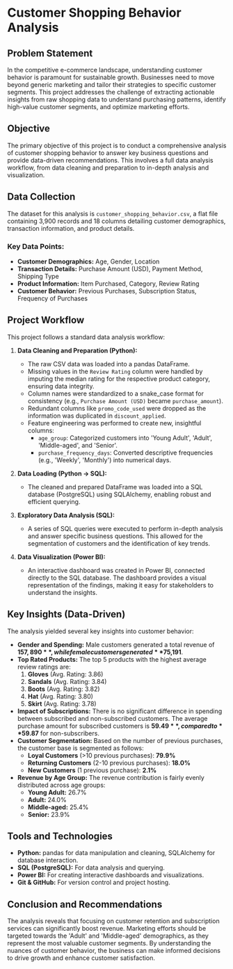 # Customer Shopping Behavior Analysis

## Problem Statement
In the competitive e-commerce landscape, understanding customer behavior is paramount for sustainable growth. Businesses need to move beyond generic marketing and tailor their strategies to specific customer segments. This project addresses the challenge of extracting actionable insights from raw shopping data to understand purchasing patterns, identify high-value customer segments, and optimize marketing efforts.

## Objective
The primary objective of this project is to conduct a comprehensive analysis of customer shopping behavior to answer key business questions and provide data-driven recommendations. This involves a full data analysis workflow, from data cleaning and preparation to in-depth analysis and visualization.

## Data Collection
The dataset for this analysis is `customer_shopping_behavior.csv`, a flat file containing 3,900 records and 18 columns detailing customer demographics, transaction information, and product details.

### Key Data Points:
*   **Customer Demographics:** Age, Gender, Location
*   **Transaction Details:** Purchase Amount (USD), Payment Method, Shipping Type
*   **Product Information:** Item Purchased, Category, Review Rating
*   **Customer Behavior:** Previous Purchases, Subscription Status, Frequency of Purchases

## Project Workflow

This project follows a standard data analysis workflow:

1.  **Data Cleaning and Preparation (Python):**
    *   The raw CSV data was loaded into a pandas DataFrame.
    *   Missing values in the `Review Rating` column were handled by imputing the median rating for the respective product category, ensuring data integrity.
    *   Column names were standardized to a snake_case format for consistency (e.g., `Purchase Amount (USD)` became `purchase_amount`).
    *   Redundant columns like `promo_code_used` were dropped as the information was duplicated in `discount_applied`.
    *   Feature engineering was performed to create new, insightful columns:
        *   `age_group`: Categorized customers into 'Young Adult', 'Adult', 'Middle-aged', and 'Senior'.
        *   `purchase_frequency_days`: Converted descriptive frequencies (e.g., 'Weekly', 'Monthly') into numerical days.

2.  **Data Loading (Python -> SQL):**
    *   The cleaned and prepared DataFrame was loaded into a SQL database (PostgreSQL) using SQLAlchemy, enabling robust and efficient querying.

3.  **Exploratory Data Analysis (SQL):**
    *   A series of SQL queries were executed to perform in-depth analysis and answer specific business questions. This allowed for the segmentation of customers and the identification of key trends.

4.  **Data Visualization (Power BI):**
    *   An interactive dashboard was created in Power BI, connected directly to the SQL database. The dashboard provides a visual representation of the findings, making it easy for stakeholders to understand the insights.

## Key Insights (Data-Driven)

The analysis yielded several key insights into customer behavior:

*   **Gender and Spending:** Male customers generated a total revenue of **$157,890**, while female customers generated **$75,191**.
*   **Top Rated Products:** The top 5 products with the highest average review ratings are:
    1.  **Gloves** (Avg. Rating: 3.86)
    2.  **Sandals** (Avg. Rating: 3.84)
    3.  **Boots** (Avg. Rating: 3.82)
    4.  **Hat** (Avg. Rating: 3.80)
    5.  **Skirt** (Avg. Rating: 3.78)
*   **Impact of Subscriptions:** There is no significant difference in spending between subscribed and non-subscribed customers. The average purchase amount for subscribed customers is **$59.49**, compared to **$59.87** for non-subscribers.
*   **Customer Segmentation:** Based on the number of previous purchases, the customer base is segmented as follows:
    *   **Loyal Customers** (>10 previous purchases): **79.9%**
    *   **Returning Customers** (2-10 previous purchases): **18.0%**
    *   **New Customers** (1 previous purchase): **2.1%**
*   **Revenue by Age Group:** The revenue contribution is fairly evenly distributed across age groups:
    *   **Young Adult:** 26.7%
    *   **Adult:** 24.0%
    *   **Middle-aged:** 25.4%
    *   **Senior:** 23.9%

## Tools and Technologies
*   **Python:** pandas for data manipulation and cleaning, SQLAlchemy for database interaction.
*   **SQL (PostgreSQL):** For data analysis and querying.
*   **Power BI:** For creating interactive dashboards and visualizations.
*   **Git & GitHub:** For version control and project hosting.

## Conclusion and Recommendations

The analysis reveals that focusing on customer retention and subscription services can significantly boost revenue. Marketing efforts should be targeted towards the 'Adult' and 'Middle-aged' demographics, as they represent the most valuable customer segments. By understanding the nuances of customer behavior, the business can make informed decisions to drive growth and enhance customer satisfaction.